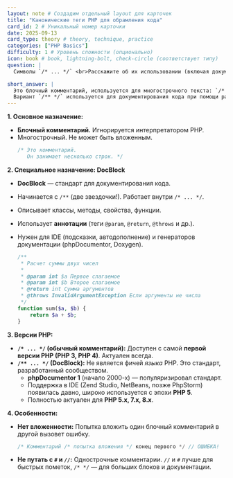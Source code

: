 ```yaml
---
layout: note # Создадим отдельный layout для карточек
title: "Канонические теги PHP для обрамления кода"
card_id: 2 # Уникальный номер карточки
date: 2025-09-13
card_type: theory # theory, technique, practice
categories: ["PHP Basics"]
difficulty: 1 # Уровень сложности (опционально)
icon: book # book, lightning-bolt, check-circle (соответствует типу)
question: |
  Символы `/* ... */` <br>Расскажите об их использовании (включая документацию) и поддержке в версиях.

short_answer: |
  Это блочный комментарий, используется для многострочного текста: `/* Комментарий */`. Не поддерживает вложенность - вызовит ошибку.<br>
  Вариант `/** */` используется для документирования кода при помощи различных аннотации `@param` `@return` и др., но это не является фичей языка, а просто общепринятое соглашение.
---
```


**1. Основное назначение:**
*   **Блочный комментарий.** Игнорируется интерпретатором PHP.
*   Многострочный. Не может быть вложенным.
    ```php
    /* Это комментарий.
       Он занимает несколько строк. */
    ```

**2. Специальное назначение: DocBlock**
*   **DocBlock** — стандарт для документирования кода.
*   Начинается с `/**` (две звездочки!). Работает внутри `/* ... */`.
*   Описывает классы, методы, свойства, функции.
*   Использует **аннотации** (теги `@param`, `@return`, `@throws` и др.).
*   Нужен для IDE (подсказки, автодополнение) и генераторов документации (phpDocumentor, Doxygen).

    ```php
    /**
     * Расчет суммы двух чисел
     *
     * @param int $a Первое слагаемое
     * @param int $b Второе слагаемое
     * @return int Сумма аргументов
     * @throws InvalidArgumentException Если аргументы не числа
     */
    function sum($a, $b) {
        return $a + $b;
    }
    ```

**3. Версии PHP:**
*   **`/* ... */` (обычный комментарий):** Доступен с самой **первой версии PHP (PHP 3, PHP 4)**. Актуален всегда.
*   **`/** ... */` (DocBlock):** Не является фичей *языка* PHP. Это стандарт, разработанный сообществом.
    *   **phpDocumentor 1** (начало 2000-х) — популяризировал стандарт.
    *   Поддержка в IDE (Zend Studio, NetBeans, позже PhpStorm) появилась давно, широко используется с эпохи **PHP 5**.
    *   Полностью актуален для **PHP 5.х, 7.х, 8.х**.

**4. Особенности:**
*   **Нет вложенности:** Попытка вложить один блочный комментарий в другой вызовет ошибку.
    ```php
    /* Комментарий /* попытка вложения */ конец первого */ // ОШИБКА!
    ```
*   **Не путать с `#` и `//`:** Однострочные комментарии. `//` и `#` лучше для быстрых пометок, `/* */` — для больших блоков и документации.
